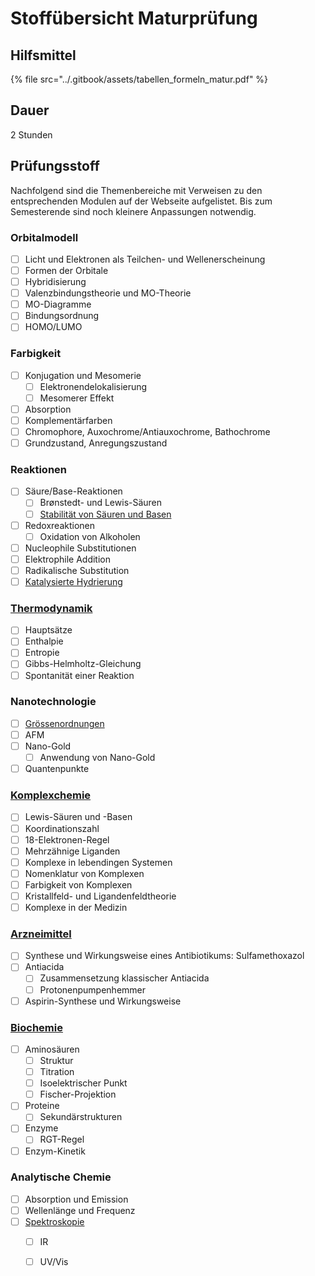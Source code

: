 # Stoffübersicht Maturprüfung

## Hilfsmittel

{% file src="../.gitbook/assets/tabellen_formeln_matur.pdf" %}

## Dauer

2 Stunden

## Prüfungsstoff

Nachfolgend sind die Themenbereiche mit Verweisen zu den entsprechenden Modulen auf der Webseite aufgelistet. Bis zum Semesterende sind noch kleinere Anpassungen notwendig.

### Orbitalmodell

* [ ] Licht und Elektronen als Teilchen- und Wellenerscheinung
* [ ] Formen der Orbitale
* [ ] Hybridisierung
* [ ] Valenzbindungstheorie und MO-Theorie
* [ ] MO-Diagramme
* [ ] Bindungsordnung
* [ ] HOMO/LUMO

### Farbigkeit

* [ ] Konjugation und Mesomerie
  * [ ] Elektronendelokalisierung
  * [ ] Mesomerer Effekt
* [ ] Absorption
* [ ] Komplementärfarben
* [ ] Chromophore, Auxochrome/Antiauxochrome, Bathochrome
* [ ] Grundzustand, Anregungszustand

### Reaktionen

* [ ] Säure/Base-Reaktionen
  * [ ] Brønstedt- und Lewis-Säuren
  * [ ] [Stabilität von Säuren und Basen](../stabilitaet-von-saeuren-und-basen/)
* [ ] Redoxreaktionen
  * [ ] Oxidation von Alkoholen
* [ ] Nucleophile Substitutionen
* [ ] Elektrophile Addition
* [ ] Radikalische Substitution
* [ ] [Katalysierte Hydrierung](../synthesen/synthese-von-rheosmin-himbeerketon/katalysierte-hydrierung.md)

### [Thermodynamik](../thermodynamik/)

* [ ] Hauptsätze
* [ ] Enthalpie
* [ ] Entropie
* [ ] Gibbs-Helmholtz-Gleichung
* [ ] Spontanität einer Reaktion

### Nanotechnologie

* [ ] [Grössenordnungen](../nanotechnologie/groessenordnungen.md)
* [ ] AFM
* [ ] Nano-Gold
  * [ ] Anwendung von Nano-Gold
* [ ] Quantenpunkte

### [Komplexchemie](lernziele-maturpruefung.md#komplexchemie)

* [ ] Lewis-Säuren und -Basen
* [ ] Koordinationszahl
* [ ] 18-Elektronen-Regel
* [ ] Mehrzähnige Liganden
* [ ] Komplexe in lebendingen Systemen
* [ ] Nomenklatur von Komplexen
* [ ] Farbigkeit von Komplexen
* [ ] Kristallfeld- und Ligandenfeldtheorie
* [ ] Komplexe in der Medizin

### [Arzneimittel](lernziele-maturpruefung.md#arzneimittel)

* [ ] Synthese und Wirkungsweise eines Antibiotikums: Sulfamethoxazol
* [ ] Antiacida
  * [ ] Zusammensetzung klassischer Antiacida
  * [ ] Protonenpumpenhemmer
* [ ] Aspirin-Synthese und Wirkungsweise

### [Biochemie](lernziele-maturpruefung.md#biochemie)

* [ ] Aminosäuren
  * [ ] Struktur
  * [ ] Titration
  * [ ] Isoelektrischer Punkt
  * [ ] Fischer-Projektion
* [ ] Proteine
  * [ ] Sekundärstrukturen
* [ ] Enzyme
  * [ ] RGT-Regel
* [ ] Enzym-Kinetik

### Analytische Chemie

* [ ] Absorption und Emission
* [ ] Wellenlänge und Frequenz
* [ ] [Spektroskopie](../spektroskopie/)
  * [ ] IR
  * [ ] UV/Vis



